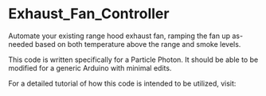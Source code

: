 # Exhaust_Fan_Controller
Automate your existing range hood exhaust fan, ramping the fan up as-needed based on both temperature above the range and smoke levels.

This code is written specifically for a Particle Photon. It should be able to be modified for a generic Arduino with minimal edits.

For a detailed tutorial of how this code is intended to be utilized, visit:
